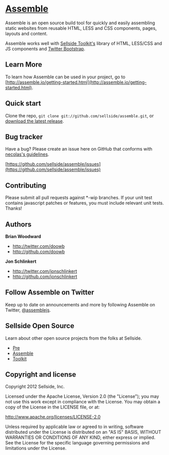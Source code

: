 [Assemble](http://assemble.io)
========

Assemble is an open source build tool for quickly and easily assembling static websites from reusable HTML, LESS and CSS components, pages, layouts and content.

Assemble works well with [Sellside Toolkit's](http://toolkit.io) library of HTML, LESS/CSS and JS components and [Twitter Bootstrap](https://github.com/twitter/bootstrap).



Learn More
----------

To learn how Assemble can be used in your project, go to [http://assemble.io/getting-started.html](http://assemble.io/getting-started.html).



Quick start
-----------

Clone the repo, `git clone git://github.com/sellside/assemble.git`, or [download the latest release](https://github.com/sellside/assemble/zipball/master).



Bug tracker
-----------

Have a bug? Please create an issue here on GitHub that conforms with [necolas's guidelines](https://github.com/necolas/issue-guidelines).

[https://github.com/sellside/assemble/issues](https://github.com/sellside/assemble/issues)



Contributing
------------

Please submit all pull requests against *-wip branches. If your unit test contains javascript patches or features, you must include relevant unit tests. Thanks!



Authors
-------

**Brian Woodward**

+ http://twitter.com/doowb
+ http://github.com/doowb

**Jon Schlinkert**

+ http://twitter.com/jonschlinkert
+ http://github.com/jonschlinkert



Follow Assemble on Twitter
--------------------------

Keep up to date on announcements and more by following Assemble on Twitter, [@assemblejs](http://twitter.com/assemblejs).



Sellside Open Source
--------------------

Learn about other open source projects from the folks at Sellside.

+ [Pre](http://pre.io)
+ [Assemble](http://assemble.io)
+ [Toolkit](http://toolkit.io)



Copyright and license
---------------------

Copyright 2012 Sellside, Inc.

Licensed under the Apache License, Version 2.0 (the "License");
you may not use this work except in compliance with the License.
You may obtain a copy of the License in the LICENSE file, or at:

   http://www.apache.org/licenses/LICENSE-2.0

Unless required by applicable law or agreed to in writing, software
distributed under the License is distributed on an "AS IS" BASIS,
WITHOUT WARRANTIES OR CONDITIONS OF ANY KIND, either express or implied.
See the License for the specific language governing permissions and
limitations under the License.

